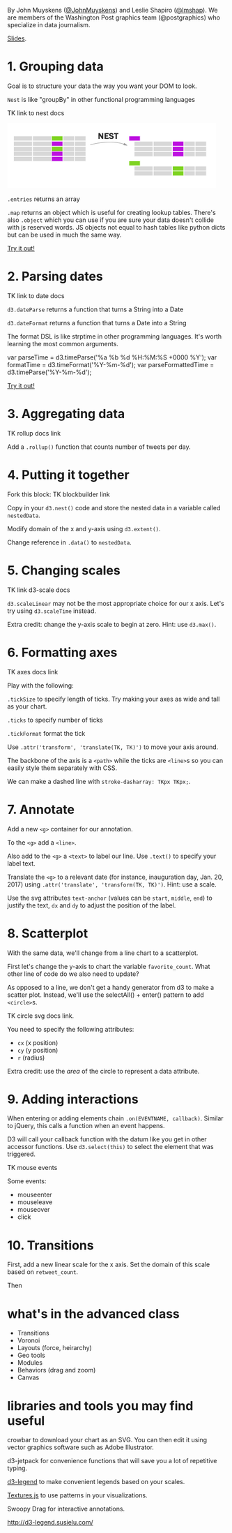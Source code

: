 
By John Muyskens ([@JohnMuyskens](twitter.com/johnmuyskens)) and Leslie Shapiro ([@lmshap](twitter.com/lmshap)). We are members of the Washington Post graphics team (@postgraphics) who specialize in data journalism.

[Slides](https://docs.google.com/presentation/d/1cAHnGb3YDaa3IHss3mP4a0gH_eDXY6BP-ous2bKY1BI/).

# 1. Grouping data
Goal is to structure your data the way you want your DOM to look.

`Nest` is like "groupBy" in other functional programming languages

TK link to nest docs

![nest diagram](img/nest.png)

`.entries` returns an array

`.map` returns an object which is useful for creating lookup tables. There's also `.object` which you can use if you are sure your data doesn't collide with js reserved words. JS objects not equal to hash tables like python dicts but can be used in much the same way.

[Try it out!](http://bl.ocks.org/jmuyskens/raw/7afd1f9f2b6bd0b767b2df346d39a847/)


# 2. Parsing dates
TK link to date docs

`d3.dateParse` returns a function that turns a String into a Date

`d3.dateFormat` returns a function that turns a Date into a String

The format DSL is like strptime in other programming languages. It's worth learning the most common arguments.

  var parseTime = d3.timeParse('%a %b %d %H:%M:%S +0000 %Y');
  var formatTime = d3.timeFormat('%Y-%m-%d');
  var parseFormattedTime = d3.timeParse('%Y-%m-%d');

[Try it out!](https://runkit.com/npm/d3-time-format)

# 3. Aggregating data
TK rollup docs link

Add a `.rollup()` function that counts number of tweets per day.

# 4. Putting it together
Fork this block: TK blockbuilder link

Copy in your `d3.nest()` code and store the nested data in a variable called `nestedData`.

Modify domain of the x and y-axis using `d3.extent()`.

Change reference in `.data()` to `nestedData`.

# 5. Changing scales
TK link d3-scale docs

`d3.scaleLinear` may not be the most appropriate choice for our x axis. Let's try using `d3.scaleTime` instead.

Extra credit: change the y-axis scale to begin at zero. Hint: use `d3.max()`.

# 6. Formatting axes
TK axes docs link

Play with the following:

`.tickSize` to specify length of ticks. Try making your axes as wide and tall as your chart.

`.ticks` to specify number of ticks

`.tickFormat` format the tick

Use `.attr('transform', 'translate(TK, TK)')` to move your axis around.

The backbone of the axis is a `<path>` while the ticks are `<line>`s so you can easily style them separately with CSS.

We can make a dashed line with `stroke-dasharray: TKpx TKpx;`.

# 7. Annotate
Add a new `<g>` container for our annotation.

To the `<g>` add a `<line>`.

Also add to the `<g>` a `<text>` to label our line. Use `.text()` to specify your label text.

Translate the `<g>` to a relevant date (for instance, inauguration day, Jan. 20, 2017) using `.attr('translate', 'transform(TK, TK)')`. Hint: use a scale.

Use the svg attributes `text-anchor` (values can be `start`, `middle`, `end`) to justify the text, `dx` and `dy` to adjust the position of the label.

# 8. Scatterplot
With the same data, we'll change from a line chart to a scatterplot.

First let's change the y-axis to chart the variable `favorite_count`. What other line of code do we also need to update?

As opposed to a line, we don't get a handy generator from d3 to make a scatter plot. Instead, we'll use the selectAll() + enter() pattern to add `<circle>`s.

TK circle svg docs link.

You need to specify the following attributes:

- `cx` (x position)
- `cy` (y position)
- `r` (radius)

Extra credit: use the *area* of the circle to represent a data attribute.

# 9. Adding interactions
When entering or adding elements chain `.on(EVENTNAME, callback)`. Similar to jQuery, this calls a function when an event happens.

D3 will call your callback function with the datum like you get in other accessor functions. Use `d3.select(this)` to select the element that was triggered.

TK mouse events

Some events:
- mouseenter
- mouseleave
- mouseover
- click

# 10. Transitions
First, add a new linear scale for the x axis. Set the domain of this scale based on `retweet_count`.

Then

# what's in the advanced class
- Transitions
- Voronoi
- Layouts (force, heirarchy)
- Geo tools
- Modules
- Behaviors (drag and zoom)
- Canvas

# libraries and tools you may find useful
crowbar to download your chart as an SVG. You can then edit it using vector graphics software such as Adobe Illustrator.

d3-jetpack for convenience functions that will save you a lot of repetitive typing.

[d3-legend](http://d3-legend.susielu.com/) to make convenient legends based on your scales.

[Textures.js](https://riccardoscalco.github.io/textures/) to use patterns in your visualizations.

Swoopy Drag for interactive annotations.

http://d3-legend.susielu.com/
